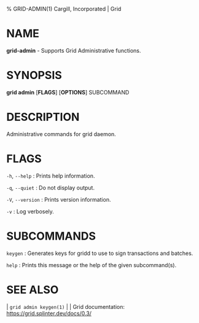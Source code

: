 % GRID-ADMIN(1) Cargill, Incorporated | Grid
<!--
  Copyright 2022 Cargill Incorporated
  Licensed under Creative Commons Attribution 4.0 International License
  https://creativecommons.org/licenses/by/4.0/
-->

NAME
====

**grid-admin** - Supports Grid Administrative functions.

SYNOPSIS
========

**grid admin** \[**FLAGS**\] \[**OPTIONS**\] SUBCOMMAND

DESCRIPTION
===========

Administrative commands for grid daemon.

FLAGS
=====

`-h`, `--help`
: Prints help information.

`-q`, `--quiet`
: Do not display output.

`-V`, `--version`
: Prints version information.

`-v`
: Log verbosely.

SUBCOMMANDS
===========

`keygen`
: Generates keys for gridd to use to sign transactions and batches.

`help`
: Prints this message or the help of the given subcommand(s).


SEE ALSO
========
| `grid admin keygen(1)`
|
| Grid documentation: https://grid.splinter.dev/docs/0.3/
